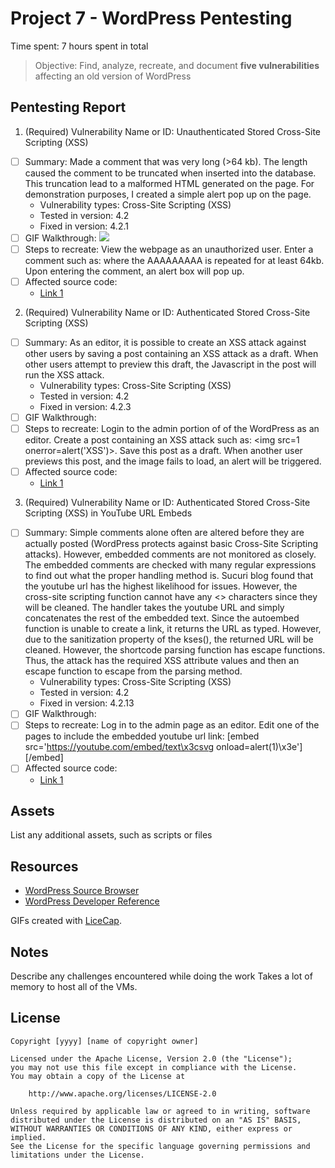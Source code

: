 # Project 7 - WordPress Pentesting

Time spent: 7 hours spent in total

> Objective: Find, analyze, recreate, and document **five vulnerabilities** affecting an old version of WordPress

## Pentesting Report

1. (Required) Vulnerability Name or ID: Unauthenticated Stored Cross-Site Scripting (XSS)
  - [ ] Summary: Made a comment that was very long (>64 kb). The length caused the comment to be truncated when inserted into the database. This truncation lead to a malformed HTML generated on the page. For demonstration purposes, I created a simple alert pop up on the page. 
    - Vulnerability types: Cross-Site Scripting (XSS)
    - Tested in version: 4.2
    - Fixed in version: 4.2.1
  - [ ] GIF Walkthrough: ![](Codepath-Week-7/Vuln_1.gif)
  - [ ] Steps to recreate: View the webpage as an unauthorized user. Enter a comment such as: <a title='x onmouseover=alert(unescape(/hello%20world/.source)) style=position:absolute;left:0;top:0;width:5000px;height:5000px  AAAAAAAAAAAA...[64 kb]..AAA'></a> where the AAAAAAAAA is repeated for at least 64kb. Upon entering the comment, an alert box will pop up. 
  - [ ] Affected source code:
    - [Link 1](https://core.trac.wordpress.org/browser/tags/version/src/source_file.php)

2. (Required) Vulnerability Name or ID: Authenticated Stored Cross-Site Scripting (XSS)
  - [ ] Summary: As an editor, it is possible to create an XSS attack against other users by saving a post containing an XSS attack as a draft. When other users attempt to preview this draft, the Javascript in the post will run the XSS attack.
    - Vulnerability types: Cross-Site Scripting (XSS)
    - Tested in version: 4.2
    - Fixed in version: 4.2.3
  - [ ] GIF Walkthrough: 
  - [ ] Steps to recreate: Login to the admin portion of of the WordPress as an editor. Create a post containing an XSS attack such as:  <img src=1 onerror=alert('XSS')>. Save this post as a draft. When another user previews this post, and the image fails to load, an alert will be triggered.  
  - [ ] Affected source code:
    - [Link 1](https://github.com/WordPress/WordPress/commit/7ab65139c6838910426567849c7abed723932b87)

3. (Required) Vulnerability Name or ID: Authenticated Stored Cross-Site Scripting (XSS) in YouTube URL Embeds
  - [ ] Summary: Simple comments alone often are altered before they are actually posted (WordPress protects against basic Cross-Site Scripting attacks). However, embedded comments are not monitored as closely. The embedded comments are checked with many regular expressions to find out what the proper handling method is. Sucuri blog found that the youtube url has the highest likelihood for issues. However, the cross-site scripting function cannot have any <> characters since they will be cleaned. The handler takes the youtube URL and simply concatenates the rest of the embedded text. Since the autoembed function is unable to create a link, it returns the URL as typed. However, due to the sanitization property of the kses(), the returned URL will be cleaned. However, the shortcode parsing function has escape functions. Thus, the attack has the required XSS attribute values and then an escape function to escape from the parsing method. 
    - Vulnerability types: Cross-Site Scripting (XSS)
    - Tested in version: 4.2
    - Fixed in version: 4.2.13
  - [ ] GIF Walkthrough: 
  - [ ] Steps to recreate: Log in to the admin page as an editor. Edit one of the pages to include the embedded youtube url link: [embed src='https://youtube.com/embed/text\x3csvg onload=alert(1)\x3e'][/embed]
  - [ ] Affected source code:
    - [Link 1](https://core.trac.wordpress.org/browser/tags/version/src/source_file.php)


## Assets

List any additional assets, such as scripts or files

## Resources

- [WordPress Source Browser](https://core.trac.wordpress.org/browser/)
- [WordPress Developer Reference](https://developer.wordpress.org/reference/)

GIFs created with [LiceCap](http://www.cockos.com/licecap/).

## Notes

Describe any challenges encountered while doing the work
Takes a lot of memory to host all of the VMs. 

## License

    Copyright [yyyy] [name of copyright owner]

    Licensed under the Apache License, Version 2.0 (the "License");
    you may not use this file except in compliance with the License.
    You may obtain a copy of the License at

        http://www.apache.org/licenses/LICENSE-2.0

    Unless required by applicable law or agreed to in writing, software
    distributed under the License is distributed on an "AS IS" BASIS,
    WITHOUT WARRANTIES OR CONDITIONS OF ANY KIND, either express or implied.
    See the License for the specific language governing permissions and
    limitations under the License.
